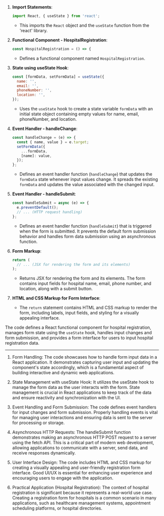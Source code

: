 
1. **Import Statements**:
   ```javascript
   import React, { useState } from 'react';
   ```
   - This imports the `React` object and the `useState` function from the 'react' library.

2. **Functional Component - HospitalRegistration**:
   ```javascript
   const HospitalRegistration = () => {
   ```
   - Defines a functional component named `HospitalRegistration`.

3. **State using useState Hook**:
   ```javascript
   const [formData, setFormData] = useState({
     name: '',
     email: '',
     phoneNumber: '',
     location: '',
   });
   ```
   - Uses the `useState` hook to create a state variable `formData` with an initial state object containing empty values for name, email, phoneNumber, and location.

4. **Event Handler - handleChange**:
   ```javascript
   const handleChange = (e) => {
     const { name, value } = e.target;
     setFormData({
       ...formData,
       [name]: value,
     });
   };
   ```
   - Defines an event handler function (`handleChange`) that updates the `formData` state whenever input values change. It spreads the existing `formData` and updates the value associated with the changed input.

5. **Event Handler - handleSubmit**:
   ```javascript
   const handleSubmit = async (e) => {
     e.preventDefault();
     // ... (HTTP request handling)
   };
   ```
   - Defines an event handler function (`handleSubmit`) that is triggered when the form is submitted. It prevents the default form submission behavior and handles form data submission using an asynchronous function.

6. **Form Markup**:
   ```javascript
   return (
     // ... (JSX for rendering the form and its elements)
   );
   ```
   - Returns JSX for rendering the form and its elements. The form contains input fields for hospital name, email, phone number, and location, along with a submit button.

7. **HTML and CSS Markup for Form Interface**:
   - The `return` statement contains HTML and CSS markup to render the form, including labels, input fields, and styling for a visually appealing interface.

The code defines a React functional component for hospital registration, manages form state using the `useState` hook, handles input changes and form submission, and provides a form interface for users to input hospital registration data.

------


1. Form Handling: The code showcases how to handle form input data in a React application. It demonstrates capturing user input and updating the component's state accordingly, which is a fundamental aspect of building interactive and dynamic web applications.

2. State Management with useState Hook: It utilizes the useState hook to manage the form data as the user interacts with the form. State management is crucial in React applications to keep track of the data and ensure reactivity and synchronization with the UI.

3. Event Handling and Form Submission: The code defines event handlers for input changes and form submission. Properly handling events is vital for managing user interactions and ensuring data is sent to the server for processing or storage.

4. Asynchronous HTTP Requests: The handleSubmit function demonstrates making an asynchronous HTTP POST request to a server using the fetch API. This is a critical part of modern web development, allowing applications to communicate with a server, send data, and receive responses dynamically.

5. User Interface Design: The code includes HTML and CSS markup for creating a visually appealing and user-friendly registration form interface. Good UI/UX is essential for enhancing user experience and encouraging users to engage with the application.

6. Practical Application (Hospital Registration): The context of hospital registration is significant because it represents a real-world use case. Creating a registration form for hospitals is a common scenario in many applications, such as healthcare management systems, appointment scheduling platforms, or hospital directories.

